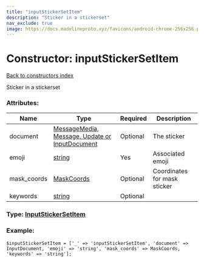 ```yaml
---
title: "inputStickerSetItem"
description: "Sticker in a stickerset"
nav_exclude: true
image: https://docs.madelineproto.xyz/favicons/android-chrome-256x256.png
---
```

# Constructor: inputStickerSetItem  
[Back to constructors index](/API_docs/constructors/index.html)



Sticker in a stickerset

### Attributes:

| Name     |    Type       | Required | Description |
|----------|---------------|----------|-------------|
|document|[MessageMedia, Message, Update or InputDocument](/API_docs/types/InputDocument.html) | Optional|The sticker|
|emoji|[string](/API_docs/types/string.html) | Yes|Associated emoji|
|mask\_coords|[MaskCoords](/API_docs/types/MaskCoords.html) | Optional|Coordinates for mask sticker|
|keywords|[string](/API_docs/types/string.html) | Optional|



### Type: [InputStickerSetItem](/API_docs/types/InputStickerSetItem.html)


### Example:

```
$inputStickerSetItem = ['_' => 'inputStickerSetItem', 'document' => InputDocument, 'emoji' => 'string', 'mask_coords' => MaskCoords, 'keywords' => 'string'];
```  
